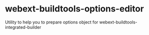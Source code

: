 # webext-buildtools-options-editor
Utility to help you to prepare options object for webext-buildtools-integrated-builder
